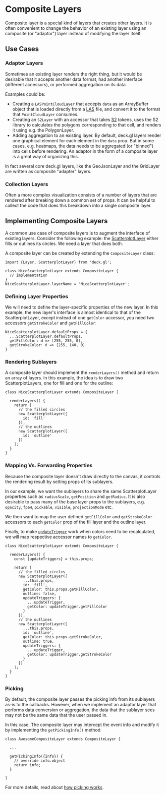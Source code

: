 # Composite Layers

Composite layer is a special kind of layers that creates other layers.
It is often convenient to change the behavior of an existing layer using
an composite (or "adaptor") layer instead of modifying the layer itself.

## Use Cases

### Adaptor Layers

Sometimes an existing layer renders the right thing, but it would be desirable
that it accepts another data format, had another interface (different accessors),
or performed aggregation on its data.

Examples could be:
* Creating a `LASPointCloudLayer` that accepts `data` as an ArrayBuffer object
  that is loaded directly from a
  [LAS](https://www.asprs.org/committee-general/laser-las-file-format-exchange-activities.html)
  file, and convert it to the format that `PointCloudLayer` consumes. 
* Creating an `S2Layer` with an accessor that takes
  [S2](https://code.google.com/archive/p/s2-geometry-library/)
  tokens, uses the S2 library to calculates the polygons corresponding
  to that cell, and renders it using e.g. the PolygonLayer.
* Adding aggregation to an existing layer.
  By default, deck.gl layers render one graphical element for each element in
  the `data` prop. But in some cases, e.g. heatmaps, the data needs to be
  aggregated (or "binned") into cells before rendering. An adaptor in
  the form of a composite layer is a great way of organizing this.

In fact several core deck.gl layers, like the GeoJsonLayer and the GridLayer
are written as composite "adapter" layers.

### Collection Layers

Often a more complex visualization consists of a number of layers that are
rendered after breaking down a common set of props. It can be helpful
to collect the code that does this breakdown into a single composite layer.


## Implementing Composite Layers

A common use case of composite layers is to augment the interface of existing
layers. Consider the following example: the
[ScatterplotLayer](/docs/layers/scatterplot-layer) either fills or outlines
its circles. We need a layer that does both.

A composite layer can be created by extending the `CompositeLayer` class:

```
import {Layer, ScatterplotLayer} from 'deck.gl';

class NiceScatterplotLayer extends CompositeLayer {
  // implementation
}
NiceScatterplotLayer.layerName = 'NiceScatterplotLayer';
```

### Defining Layer Properties

We will need to define the layer-specific properties of the new layer.
In this example, the new layer's interface is almost identical to that of the
ScatterplotLayer, except instead of one `getColor` accessor, you need two
accessors `getStrokeColor` and `getFillColor`:

```
NiceScatterplotLayer.defaultProps = {
  ...ScatterplotLayer.defaultProps,
  getFillColor: d => [255, 255, 0],
  getStrokeColor: d => [255, 140, 0]
}
```

### Rendering Sublayers

A composite layer should implement the `renderLayers()` method and return
an array of layers. In this example, the idea is to draw two ScatterplotLayers,
one for fill and one for the outline:

```
class NiceScatterplotLayer extends CompositeLayer {

  renderLayers() {
    return [
      // the filled circles
      new ScatterplotLayer({
        id: 'fill'
      }),
      // the outlines
      new ScatterplotLayer({
        id: 'outline'
      })
    ];
  }
}
```

### Mapping Vs. Forwarding Properties

Because the composite layer doesn't draw directly to the canvas, it
controls the rendering result by setting props of its sublayers.

In our example, we want the sublayers to share the same ScatterplotLayer
properties such as `radiusScale`, `getPosition` and `getRadius`. It is
also desirable to pass many of the base layer props to the sublayers,
e.g. `opacity`, `fp64`, `pickable`, `visible`, `projectionMode` etc.

We then want to map the user defined `getFillColor` and `getStrokeColor`
accessors to each `getColor` prop of the fill layer and the outline layer.

Finally, to make
[`updateTrigger`](/docs/api-reference/base-layer.md#-updatetriggers-object-optional-)
work when colors need to be recalculated, we will map respective accessor
names to `getColor`.

```
class NiceScatterplotLayer extends CompositeLayer {

  renderLayers() {
    const {updateTriggers} = this.props;

    return [
      // the filled circles
      new ScatterplotLayer({
        ...this.props,
        id: 'fill',
        getColor: this.props.getFillColor,
        outline: false,
        updateTriggers: {
          ...updateTrigger,
          getColor: updateTrigger.getFillColor
        }
      }),
      // the outlines
      new ScatterplotLayer({
        ...this.props,
        id: 'outline',
        getColor: this.props.getStrokeColor,
        outline: true,
        updateTriggers: {
          ...updateTrigger,
          getColor: updateTrigger.getStrokeColor
        }
      })
    ];
  }
}

```

### Picking

By default, the composite layer passes the picking info from its sublayers
as-is to the callbacks. However, when we implement an adaptor layer that
performs data conversion or aggregation, the data that the sublayer sees
may not be the same data that the user passed in.

In this case, The composite layer may intercept the event info and modify
it by implementing the `getPickingInfo()` method:

```
class AwesomeCompositeLayer extends CompositeLayer {

  ...

  getPickingInfo({info}) {
    // override info.object
    return info;
  }

}
```
For more details, read about
[how picking works](/docs/advanced/picking.md).
